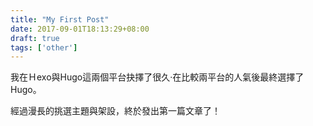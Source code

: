 ```yaml
---
title: "My First Post"
date: 2017-09-01T18:13:29+08:00
draft: true
tags: ['other']
---
```


我在Ｈexo與Hugo這兩個平台抉擇了很久·在比較兩平台的人氣後最終選擇了Hugo。

經過漫長的挑選主題與架設，終於發出第一篇文章了！


